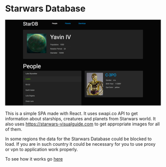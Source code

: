 # Starwars Database

![](star-db_preview.png)


This is a simple SPA made with React. It uses swapi.co API to get information about starships, creatures and planets from Starwars world. It also uses https://starwars-visualguide.com to get appropriate images for all of them. 

In some regions the data for the Starwars Database could be blocked to load. If you are in such country it could be necessary for you to use proxy or vpn to application work properly.

To see how it works go [here](https://yoffic.github.io/star-db/)
